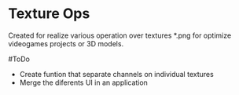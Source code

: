 # Texture Ops
Created for realize various operation over textures *.png for optimize videogames projects or 3D models.

#ToDo
- Create funtion that separate channels on individual textures
- Merge the diferents UI in an application